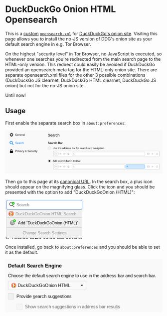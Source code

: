 # DuckDuckGo Onion HTML Opensearch

This is a [custom](opensearch.xml) [`opensearch.xml`](https://en.wikipedia.org/wiki/OpenSearch) for [DuckDuckGo's onion site](https://duckduckgogg42xjoc72x3sjasowoarfbgcmvfimaftt6twagswzczad.onion/). Visiting this page allows you to install the no-JS version of DDG's onion site as your default search engine in e.g. Tor Browser.

On the highest "security level" in Tor Browser, no JavaScript is executed, so whenever one searches you're redirected from the main search page to the HTML-only version. This redirect could easily be avoided if DuckDuckGo provided an opensearch meta tag for the HTML-only onion site. There are separate opensearch.xml files for the other 3 possible combinations (DuckDuckGo JS clearnet, DuckDuckGo HTML clearnet, DuckDuckGo JS onion) but not for the no-JS onion site.

Until now!

## Usage

First enable the separate search box in `about:preferences`:

![Enabling the search bar](enable-search-bar.png)

Then go to this page at its [canonical URL](https://milkey-mouse.github.io/duckduckgo-onion-opensearch/).
In the search box, a plus icon should appear on the magnifying glass. Click the icon and you should be presented with the option to add "DuckDuckGoOnion (HTML)":

![Popup from the search box once on this page](search-bar-popup.png)

Once installed, go back to `about:preferences` and you should be able to set it as the default.

![DuckDuckGoOnion HTML set as the default search engine](default-search.png)

